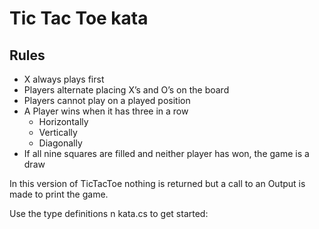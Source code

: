 # Tic Tac Toe kata

## Rules

- X always plays first
- Players alternate placing X’s and O’s on the board
- Players cannot play on a played position
- A Player wins when it has three in a row
  - Horizontally
  - Vertically
  - Diagonally
- If all nine squares are filled and neither player has won, the game is a draw

In this version of TicTacToe nothing is returned but a call to an Output is made to print the game.

Use the type definitions n kata.cs to get started:

